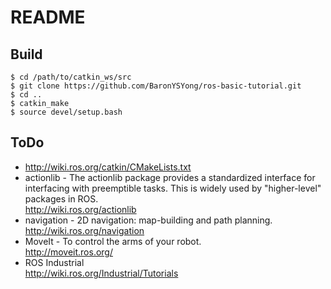 # README 

## Build
```
$ cd /path/to/catkin_ws/src
$ git clone https://github.com/BaronYSYong/ros-basic-tutorial.git
$ cd ..
$ catkin_make
$ source devel/setup.bash
```

## ToDo

* http://wiki.ros.org/catkin/CMakeLists.txt
* actionlib - The actionlib package provides a standardized interface for interfacing with preemptible tasks. This is widely used by "higher-level" packages in ROS.  
http://wiki.ros.org/actionlib
* navigation - 2D navigation: map-building and path planning.  
http://wiki.ros.org/navigation
* MoveIt - To control the arms of your robot.  
http://moveit.ros.org/
* ROS Industrial  
http://wiki.ros.org/Industrial/Tutorials
